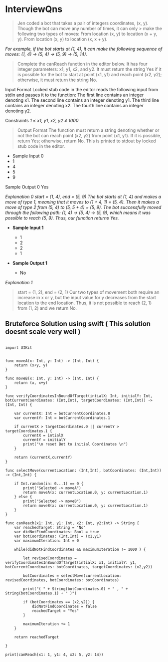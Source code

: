 # InterviewQns



> Jen coded a bot that takes a pair of integers coordinates, (x, y). Though the bot can move any number of times, it can only > make the following two types of moves:
> From location (x, y) to location (x + y, y).
> From location (x, y) to location (x, x + y).
 
_For example, if the bot starts at (1, 4), it can make the following sequence of moves: (1, 4) → (5, 4) → (5, 9) → (5, 14)._
 
> Complete the canReach function in the editor below. It has four integer parameters: x1, y1, x2, and y2. It must return the  string Yes if it is possible for the bot to start at point (x1, y1) and reach point (x2, y2); otherwise, it must return the string No.
 
Input Format
Locked stub code in the editor reads the following input from stdin and passes it to the function:
The first line contains an integer denoting x1.
The second line contains an integer denoting y1.
The third line contains an integer denoting x2.
The fourth line contains an integer denoting y2.
 
Constraints
*1 ≤ x1, y1, x2, y2 ≤ 1000*
 
> Output Format
> The function must return a string denoting whether or not the bot can reach point (x2, y2) from point (x1, y1). If it is possible, return Yes; otherwise, return No. This is printed to stdout by locked stub code in the editor.
 
 * Sample Input 0
  * 1
  * 4
  * 5
  * 9
 
Sample Output 0
Yes
 
_Explanation 0
start = (1, 4), end = (5, 9)
The bot starts at (1, 4) and makes a move of type 1, meaning that it moves to (1 + 4, 1) = (5, 4). Then it makes a move of type 2 from (5, 4) to (5, 5 + 4) = (5, 9).
The bot successfully moved through the following path: (1, 4) → (5, 4) → (5, 9), which means it was possible to reach (5, 9). Thus, our function returns Yes._
 
* __Sample Input 1__
  * 1
  * 2
  * 2
  * 1
 
* __Sample Output 1__
  * No
 
*Explanation 1*
> start = (1, 2), end = (2, 1)
> Our two types of movement both require an increase in x or y, but the input value for y decreases from the start location to the end location. Thus, it is not possible to reach (2, 1) from (1, 2) and we return No.


## Bruteforce Solution using swift ( This solution doesnt scale very well ) ##


```

import UIKit


func moveA(x: Int, y: Int) -> (Int, Int) {
    return (x+y, y)
}

func moveB(x: Int, y: Int) -> (Int, Int) {
    return (x, x+y)
}

func verifyCoordinatesInBoundOfTarget(intialX: Int, initialY: Int, botCurrentCoordinates: (Int,Int), targetCoordinates: (Int,Int)) -> (Int, Int) {
    
    var currentX: Int = botCurrentCoordinates.0
    var currentY: Int = botCurrentCoordinates.1
    
    if currentX > targetCoordinates.0 || currentY > targetCoordinates.1 {
        currentX = intialX
        currentY = initialY
        print("\n reset Bot to initial Coordinates \n")
    }
    
    return (currentX,currentY)
}

func selectMove(currentLocation: (Int,Int), botCoordinates: (Int,Int)) -> (Int,Int) {
    
    if Int.random(in: 0...1) == 0 {
        print("Selected -> moveA")
        return moveA(x: currentLocation.0, y: currentLocation.1)
    } else {
        print("Selected -> moveB")
        return moveB(x: currentLocation.0, y: currentLocation.1)
    }
}

func canReach(x1: Int, y1: Int, x2: Int, y2:Int) -> String {
    var reachedTarget: String = "No"
    var didNotFindCoordinates: Bool = true
    var botCoordinates: (Int,Int) = (x1,y1)
    var maximumIteration: Int = 0
    
    while(didNotFindCoordinates && maximumIteration != 1000 ) {
        
        let revisedCoordinates = verifyCoordinatesInBoundOfTarget(intialX: x1, initialY: y1, botCurrentCoordinates: botCoordinates, targetCoordinates: (x2,y2))
        
        botCoordinates = selectMove(currentLocation: revisedCoordinates, botCoordinates: botCoordinates)
        
        print("( " + String(botCoordinates.0) + " , " + String(botCoordinates.1) + " )")
        
        if (botCoordinates == (x2,y2)) {
            didNotFindCoordinates = false
            reachedTarget = "Yes"
        }
        
        maximumIteration += 1
    }
    
    return reachedTarget
    
}

print(canReach(x1: 1, y1: 4, x2: 5, y2: 14))


```
